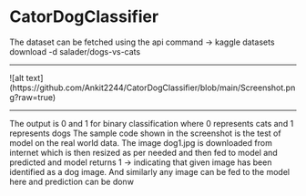 # CatorDogClassifier

The dataset can be fetched using the api command -> kaggle datasets download -d salader/dogs-vs-cats 
<hr />
![alt text](https://github.com/Ankit2244/CatorDogClassifier/blob/main/Screenshot.png?raw=true)
<hr />
The output is 0 and 1 for binary classification where 0 represents cats and 1 represents dogs
The sample code shown in the screenshot is the test of model on the real world data. The image dog1.jpg is downloaded from internet which is then resized as per needed and then fed to model and predicted and model returns 1 -> indicating that given image has been identified as a dog image.
And similarly any image can be fed to the model here and prediction can be donw
